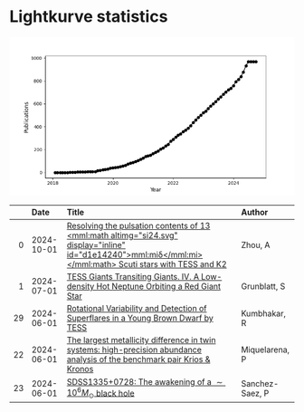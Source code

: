 
<h1>Lightkurve statistics</h1>
  
![publications](lightkurve-publications.png)  
  
|    | Date       | Title                                                                                                                                                                                                                          | Author          |
|---:|:-----------|:-------------------------------------------------------------------------------------------------------------------------------------------------------------------------------------------------------------------------------|:----------------|
|  0 | 2024-10-01 | [Resolving the pulsation contents of 13 <mml:math altimg="si24.svg" display="inline" id="d1e14240"><mml:mi>δ</mml:mi></mml:math> Scuti stars with TESS and K2](https://ui.adsabs.harvard.edu/abs/2024NewA..11102235Z/abstract) | Zhou, A         |
|  1 | 2024-07-01 | [TESS Giants Transiting Giants. IV. A Low-density Hot Neptune Orbiting a Red Giant Star](https://ui.adsabs.harvard.edu/abs/2024AJ....168....1G/abstract)                                                                       | Grunblatt, S    |
| 29 | 2024-06-01 | [Rotational Variability and Detection of Superflares in a Young Brown Dwarf by TESS](https://ui.adsabs.harvard.edu/abs/2024BSRSL..93..370K/abstract)                                                                           | Kumbhakar, R    |
| 22 | 2024-06-01 | [The largest metallicity difference in twin systems: high-precision abundance analysis of the benchmark pair Krios &amp; Kronos](https://ui.adsabs.harvard.edu/abs/2024arXiv240606705M/abstract)                               | Miquelarena, P  |
| 23 | 2024-06-01 | [SDSS1335+0728: The awakening of a $\sim 10^6 M_{\odot}$ black hole](https://ui.adsabs.harvard.edu/abs/2024arXiv240611983S/abstract)                                                                                           | Sanchez-Saez, P |
